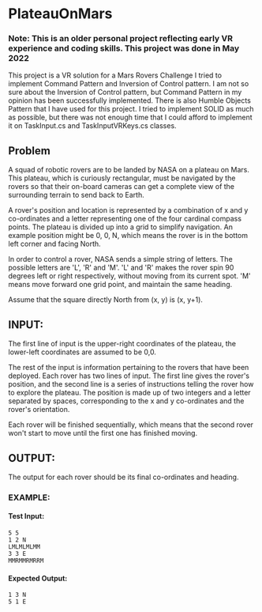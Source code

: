 # PlateauOnMars

### Note: This is an older personal project reflecting early VR experience and coding skills. This project was done in May 2022

This project is a VR solution for a Mars Rovers Challenge
I tried to implement Command Pattern and Inversion of Control pattern. I am not so sure about the Inversion of Control pattern, but Command Pattern in my opinion has been successfully implemented.
There is also Humble Objects Pattern that I have used for this project.
I tried to implement SOLID as much as possible, but there was not enough time that I could afford to implement it on TaskInput.cs and TaskInputVRKeys.cs classes.

## Problem
A squad of robotic rovers are to be landed by NASA on a plateau on Mars. This plateau, which is curiously rectangular, must be navigated by the rovers so that their on-board cameras can get a complete view of the surrounding terrain to send back to Earth.

A rover's position and location is represented by a combination of x and y co-ordinates and a letter representing one of the four cardinal compass points. The plateau is divided up into a grid to simplify navigation. An example position might be 0, 0, N, which means the rover is in the bottom left corner and facing North.

In order to control a rover, NASA sends a simple string of letters. The possible letters are 'L', 'R' and 'M'. 'L' and 'R' makes the rover spin 90 degrees left or right respectively, without moving from its current spot. 'M' means move forward one grid point, and maintain the same heading.

Assume that the square directly North from (x, y) is (x, y+1).

## INPUT:
The first line of input is the upper-right coordinates of the plateau, the lower-left coordinates are assumed to be 0,0.

The rest of the input is information pertaining to the rovers that have been deployed. Each rover has two lines of input. The first line gives the rover's position, and the second line is a series of instructions telling the rover how to explore the plateau. The position is made up of two integers and a letter separated by spaces, corresponding to the x and y co-ordinates and the rover's orientation.

Each rover will be finished sequentially, which means that the second rover won't start to move until the first one has finished moving.

## OUTPUT:
The output for each rover should be its final co-ordinates and heading.

### EXAMPLE:
#### Test Input:
```
5 5
1 2 N
LMLMLMLMM
3 3 E
MMRMMRMRRM
```
#### Expected Output:
```
1 3 N
5 1 E
```
